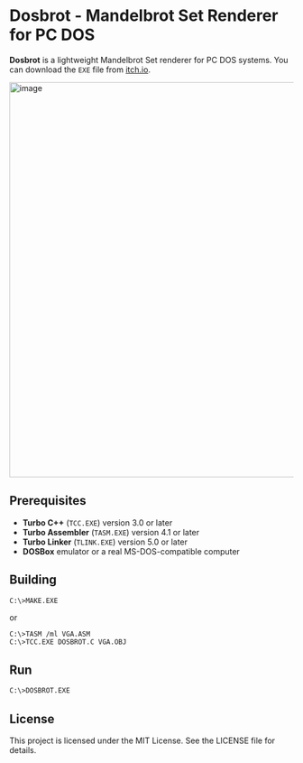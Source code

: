 # Dosbrot - Mandelbrot Set Renderer for PC DOS
**Dosbrot** is a lightweight Mandelbrot Set renderer for PC DOS systems.
You can download the `EXE` file from [itch.io](https://xms0g.itch.io/dosbrot).

<img src="RES/dosbrot.gif" alt="image" width="700" height="auto">

## Prerequisites
- **Turbo C++** (`TCC.EXE`) version 3.0 or later  
- **Turbo Assembler** (`TASM.EXE`) version 4.1 or later  
- **Turbo Linker** (`TLINK.EXE`) version 5.0 or later  
- **DOSBox** emulator or a real MS-DOS-compatible computer

## Building
```bash
C:\>MAKE.EXE
```
or
```
C:\>TASM /ml VGA.ASM
C:\>TCC.EXE DOSBROT.C VGA.OBJ
```

## Run
```bash
C:\>DOSBROT.EXE
```

## License

This project is licensed under the MIT License. See the LICENSE file for details.
